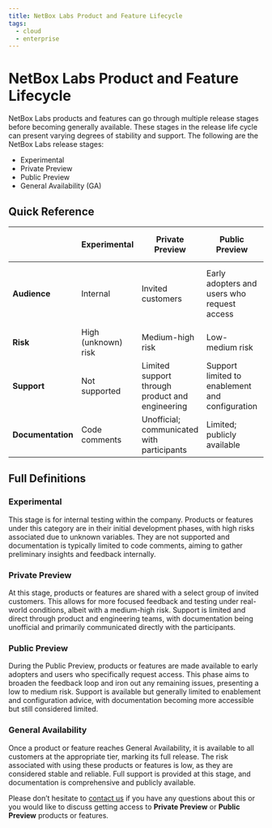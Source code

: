 ```yaml
---
title: NetBox Labs Product and Feature Lifecycle
tags:
  - cloud
  - enterprise
---
```


# NetBox Labs Product and Feature Lifecycle

NetBox Labs products and features can go through multiple release stages before becoming generally available. These stages in the release life cycle can present varying degrees of stability and support. The following are the NetBox Labs release stages:

- Experimental
- Private Preview
- Public Preview
- General Availability (GA)

## Quick Reference

| | Experimental | Private Preview | Public Preview | General Availability (GA) |
|----------|----------|----------|----------|----------|
| **Audience** | Internal | Invited customers | Early adopters and users who request access | Available to all customers at the appropriate tier |
| **Risk** | High (unknown) risk | Medium-high risk | Low-medium risk | Low (known) risk |
| **Support**  | Not supported | Limited support through product and engineering | Support limited to enablement and configuration | Fully supported |
| **Documentation**  | Code comments | Unofficial; communicated with participants | Limited; publicly available | Publicly available |

## Full Definitions

### Experimental
This stage is for internal testing within the company. Products or features under this category are in their initial development phases, with high risks associated due to unknown variables. They are not supported and documentation is typically limited to code comments, aiming to gather preliminary insights and feedback internally.

### Private Preview
At this stage, products or features are shared with a select group of invited customers. This allows for more focused feedback and testing under real-world conditions, albeit with a medium-high risk. Support is limited and direct through product and engineering teams, with documentation being unofficial and primarily communicated directly with the participants.

### Public Preview
During the Public Preview, products or features are made available to early adopters and users who specifically request access. This phase aims to broaden the feedback loop and iron out any remaining issues, presenting a low to medium risk. Support is available but generally limited to enablement and configuration advice, with documentation becoming more accessible but still considered limited.

### General Availability
Once a product or feature reaches General Availability, it is available to all customers at the appropriate tier, marking its full release. The risk associated with using these products or features is low, as they are considered stable and reliable. Full support is provided at this stage, and documentation is comprehensive and publicly available.

Please don’t hesitate to [contact us](mailto:info@netboxlabs.com) if you have any questions about this or you would like to discuss getting access to **Private Preview** or **Public Preview** products or features.  